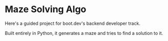 # Maze Solving Algo

Here's a guided project for boot.dev's backend developer track.

Built entirely in Python, it generates a maze and tries to find a solution to it.